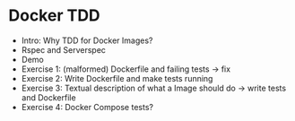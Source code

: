 # Docker TDD

 - Intro: Why TDD for Docker Images?
 - Rspec and Serverspec
 - Demo
 - Exercise 1: (malformed) Dockerfile and failing tests -> fix
 - Exercise 2: Write Dockerfile and make tests running
 - Exercise 3: Textual description of what a Image should do -> write tests and Dockerfile
 - Exercise 4: Docker Compose tests?